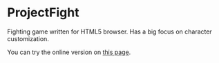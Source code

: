 ProjectFight
============
Fighting game written for HTML5 browser. Has a big focus on character customization.

You can try the online version on [this page](http://larkox.github.io/ProjectFight/).
